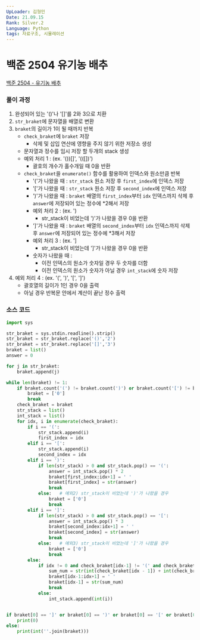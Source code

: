```yaml
---
UpLoader: 김형민  
Date: 21.09.15  
Rank: Silver.2  
Language: Python  
tags: 자료구조, 시뮬레이션  
---
```


# 백준 2504 유기농 배추  
  
[백준 2504 - 유기농 배추](https://www.acmicpc.net/problem/2504)  
  
### 풀이 과정   
  
1. 완성되어 있는 '()'나 '[]'를 2와 3으로 치환  
2. `str_braket`에 문자열을 배열로 변환  
3. `braket`의 길이가 1이 될 때까지 반복  
    - `check_braket`에 `braket` 저장  
        - 삭제 및 삽입 연산에 영향을 주지 않기 위한 저장소 생성  
    - 문자열과 정수를 임시 저장 할 두개의 stack 생성  
    - 예외 처리 1 : (ex. '())[]', '(([])')  
        - 괄호의 개수가 홀수개일 때 0을 반환  
    - `check_braket`을 `enumerate()` 함수를 활용하여 인덱스와 원소만큼 반복  
        - '('가 나왔을 때 : `str_stack` 원소 저장 후 `first_index`에 인덱스 저장  
        - '['가 나왔을 때 : `str_stack` 원소 저장 후 `second_index`에 인덱스 저장  
        - ')'가 나왔을 때 : `braket` 배열의 `first_index`부터 `idx` 인덱스까지 삭제 후 `answer`에 저장되어 있는 정수에 *2해서 저장  
        - 예외 처리 2 : (ex. ')[](', '[]))')  
            - str_stack이 비었는데 ')'가 나왔을 경우 0을 반환  
        - ']'가 나왔을 때 : `braket` 배열의 `second_index`부터 `idx` 인덱스까지 삭제 후 `answer`에 저장되어 있는 정수에 *3해서 저장  
        - 예외 처리 3 : (ex. '][](', '()]]')  
            - str_stack이 비었는데 ']'가 나왔을 경우 0을 반환  
        - 숫자가 나왔을 때 :  
            - 이전 인덱스의 원소가 숫자일 경우 두 숫자를 더함  
            - 이전 인덱스의 원소가 숫자가 아닐 경우 `int_stack`에 숫자 저장  
4. 예외 처리 4 : (ex. '(', ')', '[', ']')  
    - 괄호열의 길이가 1인 경우 0을 출력  
    - 아닐 경우 반복문 안에서 계산이 끝난 정수 출력  
  
### 소스 코드
  
```python
import sys

str_braket = sys.stdin.readline().strip()
str_braket = str_braket.replace('()','2')
str_braket = str_braket.replace('[]','3')
braket = list()
answer = 0

for j in str_braket:
    braket.append(j)

while len(braket) != 1:
    if braket.count('(') != braket.count(')') or braket.count('[') != braket.count(']'):   # 예외1) 괄호가 제대로 닫히지 않았을 때
        braket = ['0']
        break
    check_braket = braket
    str_stack = list()
    int_stack = list()
    for idx, i in enumerate(check_braket):
        if i == '(':
            str_stack.append(i)
            first_index = idx
        elif i == '[':
            str_stack.append(i)
            second_index = idx
        elif i == ')':
            if len(str_stack) > 0 and str_stack.pop() == '(':
                answer = int_stack.pop() * 2
                braket[first_index:idx+1] = ' '
                braket[first_index] = str(answer)
                break
            else:   # 예외2) str_stack이 비었는데 ')'가 나왔을 경우
                braket = ['0']
                break
        elif i == ']':
            if len(str_stack) > 0 and str_stack.pop() == '[':
                answer = int_stack.pop() * 3
                braket[second_index:idx+1] = ' '
                braket[second_index] = str(answer)
                break
            else:   # 예외3) str_stack이 비었는데 ']'가 나왔을 경우
                braket = ['0']
                break
        else:
            if idx != 0 and check_braket[idx-1] != '(' and check_braket[idx-1] != ')' and check_braket[idx-1] != '[' and check_braket[idx-1] != ']':
                sum_num = str(int(check_braket[idx - 1]) + int(check_braket[idx]))
                braket[idx-1:idx+1] = ' '
                braket[idx-1] = str(sum_num)
                break
            else:
                int_stack.append(int(i))


if braket[0] == ']' or braket[0] == ')' or braket[0] == '[' or braket[0] == '(':   # 예외4) 괄호열의 길이가 1인 경우
    print(0)
else:
    print(int(''.join(braket)))
```